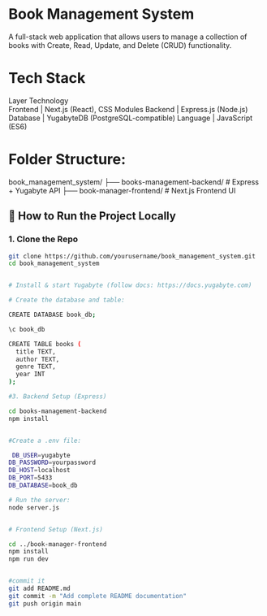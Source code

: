 #  Book Management System

A full-stack web application that allows users to manage a collection of books with Create, Read, Update, and Delete (CRUD) functionality.

# Tech Stack

Layer       Technology       
 Frontend  | Next.js (React), CSS Modules 
 Backend   | Express.js (Node.js) 
 Database  | YugabyteDB (PostgreSQL-compatible) 
 Language  | JavaScript (ES6) 


# Folder Structure:
 book_management_system/
├── books-management-backend/ # Express + Yugabyte API
├── book-manager-frontend/ # Next.js Frontend UI



## 🧪 How to Run the Project Locally

### 1. Clone the Repo

```bash
git clone https://github.com/yourusername/book_management_system.git
cd book_management_system


# Install & start Yugabyte (follow docs: https://docs.yugabyte.com)

# Create the database and table:

CREATE DATABASE book_db;

\c book_db

CREATE TABLE books (
  title TEXT,
  author TEXT,
  genre TEXT,
  year INT
);

#3. Backend Setup (Express)

cd books-management-backend
npm install


#Create a .env file:

 DB_USER=yugabyte
DB_PASSWORD=yourpassword
DB_HOST=localhost
DB_PORT=5433
DB_DATABASE=book_db

# Run the server:
node server.js


# Frontend Setup (Next.js)

cd ../book-manager-frontend
npm install
npm run dev


#commit it
git add README.md
git commit -m "Add complete README documentation"
git push origin main


